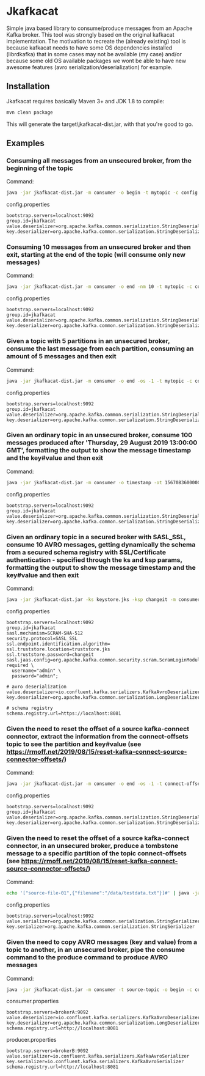 # Jkafkacat

Simple java based library to consume/produce messages from an Apache Kafka broker. This tool was strongly based on the original kafkacat implementation.
The motivation to recreate the (already existing) tool is because kafkacat needs to have some OS dependencies installed (librdkafka) that in some cases may not be available (my case) and/or because some old OS available packages we wont be able to have new awesome features (avro serialization/deserialization) for example.

## Installation

Jkafkacat requires basically Maven 3+ and JDK 1.8 to compile:
```bash
mvn clean package
```
This will generate the target\jkafkacat-dist.jar, with that you're good to go.

## Examples

### Consuming all messages from an unsecured broker, from the beginning of the topic

Command:

```bash
java -jar jkafkacat-dist.jar -m consumer -o begin -t mytopic -c config.properties
```

config.properties

```properties
bootstrap.servers=localhost:9092
group.id=jkafkacat
value.deserializer=org.apache.kafka.common.serialization.StringDeserializer
key.deserializer=org.apache.kafka.common.serialization.StringDeserializer
```

### Consuming 10 messages from an unsecured broker and then exit, starting at the end of the topic (will consume only new messages)

Command:

```bash
java -jar jkafkacat-dist.jar -m consumer -o end -nm 10 -t mytopic -c config.properties
```

config.properties

```properties
bootstrap.servers=localhost:9092
group.id=jkafkacat
value.deserializer=org.apache.kafka.common.serialization.StringDeserializer
key.deserializer=org.apache.kafka.common.serialization.StringDeserializer
```

### Given a topic with 5 partitions in an unsecured broker, consume the last message from each partition, consuming an amount of 5 messages and then exit

Command:

```bash
java -jar jkafkacat-dist.jar -m consumer -o end -os -1 -t mytopic -c config.properties -nm 5
```

config.properties

```properties
bootstrap.servers=localhost:9092
group.id=jkafkacat
value.deserializer=org.apache.kafka.common.serialization.StringDeserializer
key.deserializer=org.apache.kafka.common.serialization.StringDeserializer
```

### Given an ordinary topic in an unsecured broker, consume 100 messages produced after 'Thursday, 29 August 2019 13:00:00 GMT', formatting the output to show the message timestamp and the key#value and then exit

Command:

```bash
java -jar jkafkacat-dist.jar -m consumer -o timestamp -ot 1567083600000 -t mytopic -c config.properties -nm 100 -f "%T %k#%v"
```

config.properties

```properties
bootstrap.servers=localhost:9092
group.id=jkafkacat
value.deserializer=org.apache.kafka.common.serialization.StringDeserializer
key.deserializer=org.apache.kafka.common.serialization.StringDeserializer
```

### Given an ordinary topic in a secured broker with SASL_SSL, consume 10 AVRO messages, getting dynamically the schema from a secured schema registry with SSL/Certificate authentication - specified through the ks and ksp params, formatting the output to show the message timestamp and the key#value and then exit

Command:

```bash
java -jar jkafkacat-dist.jar -ks keystore.jks -ksp changeit -m consumer -o end -nm 10 -t mytopic -c config.properties -f "%k#%v"
```

config.properties

```properties
bootstrap.servers=localhost:9092
group.id=jkafkacat
sasl.mechanism=SCRAM-SHA-512
security.protocol=SASL_SSL
ssl.endpoint.identification.algorithm=
ssl.truststore.location=truststore.jks
ssl.truststore.password=changeit
sasl.jaas.config=org.apache.kafka.common.security.scram.ScramLoginModule required \
  username="admin" \
  password="admin";

# avro deserialization
value.deserializer=io.confluent.kafka.serializers.KafkaAvroDeserializer
key.deserializer=org.apache.kafka.common.serialization.LongDeserializer

# schema registry
schema.registry.url=https://localhost:8081
```

### Given the need to reset the offset of a source kafka-connect connector, extract the information from the connect-offsets topic to see the partition and key#value (see https://rmoff.net/2019/08/15/reset-kafka-connect-source-connector-offsets/)

Command:

```bash
java -jar jkafkacat-dist.jar -m consumer -o end -os -1 -t connect-offsets -c config.properties -f "\nKey (%K bytes): %k \nValue (%V bytes): %v \nTimestamp: %T \nPartition: %p \nOffset: %o\n"
```

config.properties

```properties
bootstrap.servers=localhost:9092
group.id=jkafkacat
value.deserializer=org.apache.kafka.common.serialization.StringDeserializer
key.deserializer=org.apache.kafka.common.serialization.StringDeserializer
```

### Given the need to reset the offset of a source kafka-connect connector, in an unsecured broker, produce a tombstone message to a specific partition of the topic connect-offsets (see https://rmoff.net/2019/08/15/reset-kafka-connect-source-connector-offsets/)

Command:

```bash
echo '["source-file-01",{"filename":"/data/testdata.txt"}]#' | java -jar jkafkacat-dist.jar -m producer -t connect-offsets -c config.properties -K # -p 20
```

config.properties

```properties
bootstrap.servers=localhost:9092
value.serializer=org.apache.kafka.common.serialization.StringSerializer
key.serializer=org.apache.kafka.common.serialization.StringSerializer
```


### Given the need to copy AVRO messages (key and value) from a topic to another, in an unsecured broker, pipe the consume command to the produce command to produce AVRO messages

Command:

```bash
java -jar jkafkacat-dist.jar -m consumer -t source-topic -o begin -c consumer.properties -f "%k#%v" | java -jar jkafkacat-dist.jar -m producer -t target-topic -c producer.properties -K #
```

consumer.properties

```properties
bootstrap.servers=brokerA:9092
value.deserializer=io.confluent.kafka.serializers.KafkaAvroDeserializer
key.deserializer=org.apache.kafka.common.serialization.LongDeserializer
schema.registry.url=http://localhost:8081
```

producer.properties

```properties
bootstrap.servers=brokerB:9092
value.serializer=io.confluent.kafka.serializers.KafkaAvroSerializer
key.serializer=io.confluent.kafka.serializers.KafkaAvroSerializer
schema.registry.url=http://localhost:8081
```
